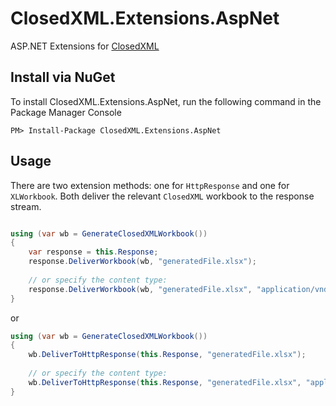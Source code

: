 # ClosedXML.Extensions.AspNet
ASP.NET Extensions for [ClosedXML](https://github.com/ClosedXML/ClosedXML)

## Install via NuGet

To install ClosedXML.Extensions.AspNet, run the following command in the Package Manager Console

```
PM> Install-Package ClosedXML.Extensions.AspNet
```

## Usage
There are two extension methods: one for `HttpResponse` and one for `XLWorkbook`. Both deliver the relevant `ClosedXML` workbook to the response stream.

```c#

using (var wb = GenerateClosedXMLWorkbook())
{
    var response = this.Response;
    response.DeliverWorkbook(wb, "generatedFile.xlsx");
    
    // or specify the content type:
    response.DeliverWorkbook(wb, "generatedFile.xlsx", "application/vnd.openxmlformats-officedocument.spreadsheetml.sheet");
}
```

or

```c#
using (var wb = GenerateClosedXMLWorkbook())
{
    wb.DeliverToHttpResponse(this.Response, "generatedFile.xlsx");
    
    // or specify the content type:
    wb.DeliverToHttpResponse(this.Response, "generatedFile.xlsx", "application/vnd.openxmlformats-officedocument.spreadsheetml.sheet");
}
```
